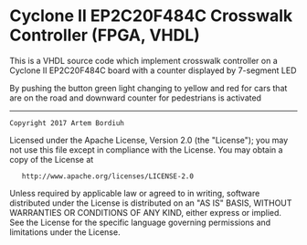  # Cyclone II EP2C20F484C Crosswalk Controller (FPGA, VHDL)

This is a VHDL source code which implement crosswalk controller on a
Cyclone II EP2C20F484C board with a counter displayed by 7-segment LED

By pushing the button green light changing to yellow and red for cars 
that are on the road and downward counter for pedestrians is activated 

****************************************************************************

	Copyright 2017 Artem Bordiuh

   Licensed under the Apache License, Version 2.0 (the "License");
   you may not use this file except in compliance with the License.
   You may obtain a copy of the License at

       http://www.apache.org/licenses/LICENSE-2.0

   Unless required by applicable law or agreed to in writing, software
   distributed under the License is distributed on an "AS IS" BASIS,
   WITHOUT WARRANTIES OR CONDITIONS OF ANY KIND, either express or implied.
   See the License for the specific language governing permissions and
   limitations under the License.

